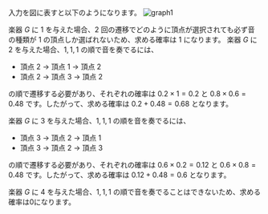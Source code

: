 入力を図に表すと以下のようになります。
![graph1](https://www.dropbox.com/scl/fi/d88j2q2u15ihyf39pd49x/graph1.jpg?rlkey=xtilyyokldyo7qrrn0u8du1ky&st=5cwp48cl&raw=1)

楽器 $G$ に $1$ を与えた場合、$2$ 回の遷移でどのように頂点が選択されても必ず音の種類が $1$ の頂点しか選ばれないため、求める確率は $1$ になります。
楽器 $G$ に $2$ を与えた場合、$1, 1, 1$ の順で音を奏でるには、
- 頂点 $2$ → 頂点 $1$ → 頂点 $2$
- 頂点 $2$ → 頂点 $3$ → 頂点 $2$

の順で遷移する必要があり、それぞれの確率は $0.2 \times 1 = 0.2$ と $0.8 \times 0.6=0.48$ です。したがって、求める確率は $0.2 + 0.48 = 0.68$ となります。

楽器 $G$ に $3$ を与えた場合、$1,1,1$ の順を音を奏でるには、
- 頂点 $3$ → 頂点 $2$ → 頂点 $1$
- 頂点 $3$ → 頂点 $2$ → 頂点 $3$

の順で遷移する必要があり、それぞれの確率は $0.6 \times 0.2=0.12$ と $0.6 \times 0.8=0.48$ です。したがって、求める確率は $0.12 + 0.48 = 0.6$ となります。

楽器 $G$ に $4$ を与えた場合、$1,1,1$ の順で音を奏でることはできないため、求める確率は$0$になります。